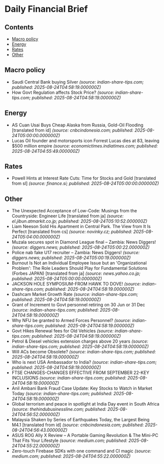# Daily Financial Brief

## Contents
- [Macro policy](#macro-policy)
- [Energy](#energy)
- [Rates](#rates)
- [Other](#other)

## Macro policy

- Saudi Central Bank buying Silver  _(source: indian-share-tips.com; published: 2025-08-24T04:58:19.000000Z)_
- How Govt Regulation affects Stock Price?  _(source: indian-share-tips.com; published: 2025-08-24T04:58:19.000000Z)_

## Energy

- AS Cuan Usai Buys Cheap Alaska from Russia, Gold-Oil Flooding [translated from id]  _(source: cnbcindonesia.com; published: 2025-08-24T05:00:00.000000Z)_
- Lucas Oil founder and motorsports icon Forrest Lucas dies at 83, leaving $500 million empire  _(source: economictimes.indiatimes.com; published: 2025-08-24T04:55:49.000000Z)_

## Rates

- Powell Hints at Interest Rate Cuts: Time for Stocks and Gold [translated from sl]  _(source: finance.si; published: 2025-08-24T05:00:00.000000Z)_

## Other

- The Unexpected Acceptance of Low-Code: Musings from the Countryside: Engineer Life [translated from ja]  _(source: el.jibun.atmarkit.co.jp; published: 2025-08-24T05:10:52.000000Z)_
- Liam Neeson Sold His Apartment in Central Park. The View from It Is Perfect [translated from cs]  _(source: novinky.cz; published: 2025-08-24T05:04:00.000000Z)_
- Muzala secures spot in Diamond League final – Zambia: News Diggers!  _(source: diggers.news; published: 2025-08-24T05:00:22.000000Z)_
- Police nab fake U17 recruiter – Zambia: News Diggers!  _(source: diggers.news; published: 2025-08-24T05:00:19.000000Z)_
- Burnout Is Not an Individual Employee Issue but an 'Organizational Problem': The Role Leaders Should Play for Fundamental Solutions (Forbes JAPAN) [translated from ja]  _(source: news.yahoo.co.jp; published: 2025-08-24T05:00:00.000000Z)_
- JACKSON HOLE SYMPOSIUM-FROM HAWK TO DOVE!  _(source: indian-share-tips.com; published: 2025-08-24T04:58:19.000000Z)_
- Dashcam Market Growth Rate  _(source: indian-share-tips.com; published: 2025-08-24T04:58:19.000000Z)_
- Grant of Increment to Govt personnel retiring on 30 Jun or 31 Dec  _(source: indian-share-tips.com; published: 2025-08-24T04:58:19.000000Z)_
- Why NFU be granted to Armed Forces Personnel?  _(source: indian-share-tips.com; published: 2025-08-24T04:58:19.000000Z)_
- Govt Hikes Renewal fees for Old Vehicles  _(source: indian-share-tips.com; published: 2025-08-24T04:58:19.000000Z)_
- Petrol & Diesel vehicles extension charges above 20 years  _(source: indian-share-tips.com; published: 2025-08-24T04:58:19.000000Z)_
- Will ACs become Obsolete?  _(source: indian-share-tips.com; published: 2025-08-24T04:58:19.000000Z)_
- Who is next USA Ambassador to India?  _(source: indian-share-tips.com; published: 2025-08-24T04:58:19.000000Z)_
- FTSE CHANGES-CHANGES EFFECTIVE FROM SEPTEMBER 22-KEY INCLUSIONS  _(source: indian-share-tips.com; published: 2025-08-24T04:58:19.000000Z)_
- Anil Ambani Bank Fraud Case Update: Key Stocks to Watch in Market Today  _(source: indian-share-tips.com; published: 2025-08-24T04:58:19.000000Z)_
- Global terrorism and peace in spotlight at India Day event in South Africa  _(source: thehindubusinessline.com; published: 2025-08-24T04:56:52.000000Z)_
- Malaysia Shaken by Series of Earthquakes Today, the Largest Being M4.1 [translated from id]  _(source: cnbcindonesia.com; published: 2025-08-24T04:56:43.000000Z)_
- ASUS ROG Ally X Review – A Portable Gaming Revolution & The Mini-PC That Fits Your Lifestyle  _(source: medium.com; published: 2025-08-24T04:55:22.000000Z)_
- Zero-touch Firebase SDKs with one command and CI magic  _(source: medium.com; published: 2025-08-24T04:55:22.000000Z)_
